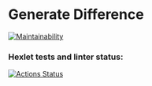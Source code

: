 # Generate Difference

[![Maintainability](https://api.codeclimate.com/v1/badges/b7219e5dd97cd175b2dc/maintainability)](https://codeclimate.com/github/mortalpjero/frontend-project-46/maintainability)

### Hexlet tests and linter status:
[![Actions Status](https://github.com/mortalpjero/frontend-project-46/workflows/hexlet-check/badge.svg)](https://github.com/mortalpjero/frontend-project-46/actions)